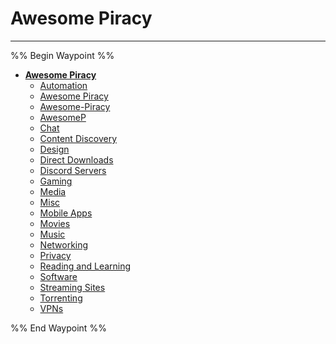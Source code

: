 # Awesome Piracy

---

%% Begin Waypoint %%
- **[Awesome Piracy](../../../..//HOME-MTHRFCKR/BOOKMRKS-MTHRFCKR/Awesome%20Piracy/Awesome%20Piracy.md)**
	- [Automation](HOME-MTHRFCKR/BOOKMRKS-MTHRFCKR/Awesome%20Piracy/Automation.md)
	- [Awesome Piracy](../../../..//HOME-MTHRFCKR/BOOKMRKS-MTHRFCKR/Awesome%20Piracy/Awesome%20Piracy.md)
	- [Awesome-Piracy](Awesome-Piracy.md)
	- [AwesomeP](AwesomeP.md)
	- [Chat](Chat.md)
	- [Content Discovery](Content%20Discovery.md)
	- [Design](Design.md)
	- [Direct Downloads](Direct%20Downloads.md)
	- [Discord Servers](Discord%20Servers.md)
	- [Gaming](Gaming.md)
	- [Media](Media.md)
	- [Misc](Misc.md)
	- [Mobile Apps](Mobile%20Apps.md)
	- [Movies](Movies.md)
	- [Music](Music.md)
	- [Networking](Networking.md)
	- [Privacy](HOME-MTHRFCKR/BOOKMRKS-MTHRFCKR/Awesome%20Piracy/Privacy.md)
	- [Reading and Learning](Reading%20and%20Learning.md)
	- [Software](Software.md)
	- [Streaming Sites](Streaming%20Sites.md)
	- [Torrenting](Torrenting.md)
	- [VPNs](VPNs.md)

%% End Waypoint %%


